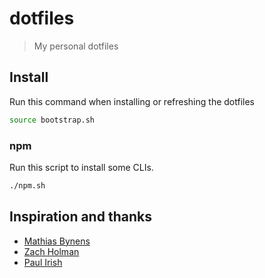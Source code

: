 # dotfiles

> My personal dotfiles

## Install

Run this command when installing or refreshing the dotfiles

```sh
source bootstrap.sh
```

### npm

Run this script to install some CLIs.

```sh
./npm.sh
```

## Inspiration and thanks

- [Mathias Bynens](https://github.com/mathiasbynens/dotfiles)
- [Zach Holman](https://github.com/holman/dotfiles)
- [Paul Irish](https://github.com/paulirish/dotfiles)
